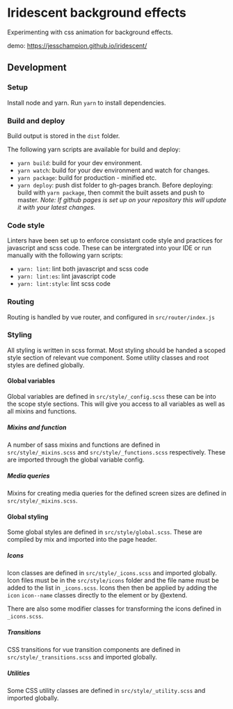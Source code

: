 # Iridescent background effects

Experimenting with css animation for background effects.

demo: https://jesschampion.github.io/iridescent/

## Development

### Setup 
Install node and yarn.
Run `yarn` to install dependencies.

### Build and deploy
Build output is stored in the `dist` folder.

The following yarn scripts are available for build and deploy:  
-   `yarn build`: build for your dev environment.  
-   `yarn watch`: build for your dev environment and watch for changes.  
-   `yarn package`: build for production - minified etc.
-   `yarn deploy`: push dist folder to gh-pages branch. 
     Before deploying: build with `yarn package`, then commit the built assets and push to master.
    _Note: If github pages is set up on your repository this will update it with your latest changes._
    
### Code style 
Linters have been set up to enforce consistant code style and practices for javascript and scss code.
These can be intergrated into your IDE  or run manually with the following yarn scripts:  
- `yarn: lint`: lint both javascript and scss code
- `yarn: lint:es`: lint javascript code
- `yarn: lint:style`: lint scss code   

### Routing
Routing is handled by vue router, and configured in `src/router/index.js`

### Styling
All styling is written in scss format.
Most styling should be handed a scoped style section of relevant vue component.
Some utility classes and root styles are defined globally.

#### Global variables
Global variables are defined in `src/style/_config.scss` these can be into the scope style sections.
This will give you access to all variables as well as all mixins and functions.

##### Mixins and function
A number of sass mixins and functions are defined in `src/style/_mixins.scss` and `src/style/_functions.scss` respectively.
These are imported through the global variable config.

##### Media queries
Mixins for creating media queries for the defined screen sizes are defined in `src/style/_mixins.scss`.

#### Global styling
Some global styles are defined in `src/style/global.scss`.
These are compiled by mix and imported into the page header.

##### Icons
Icon classes are defined in `src/style/_icons.scss` and imported globally.
Icon files must be in the `src/style/icons` folder and the file name must be added to the list in `_icons.scss`. 
Icons then then be applied by adding the `icon` `icon--name` classes directly to the element or by @extend.

There are also some modifier classes for transforming the icons defined in `_icons.scss`.

##### Transitions
CSS transitions for vue transition components are defined in `src/style/_transitions.scss` and imported globally.

##### Utilities
Some CSS utility classes are defined in `src/style/_utility.scss` and imported globally.

